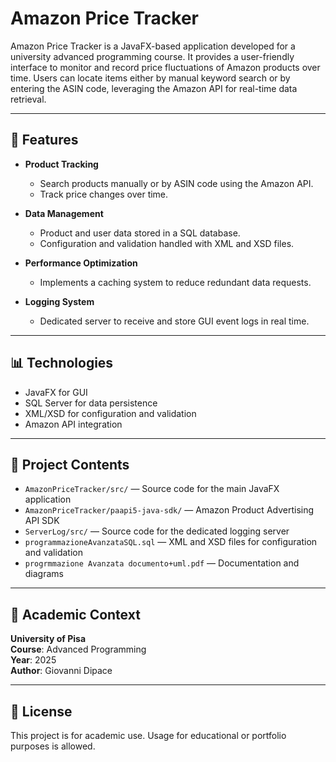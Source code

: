 # Amazon Price Tracker

Amazon Price Tracker is a JavaFX-based application developed for a university advanced programming course. It provides a user-friendly interface to monitor and record price fluctuations of Amazon products over time. Users can locate items either by manual keyword search or by entering the ASIN code, leveraging the Amazon API for real-time data retrieval.

---

## 📌 Features

- **Product Tracking**  
  - Search products manually or by ASIN code using the Amazon API.  
  - Track price changes over time.

- **Data Management**  
  - Product and user data stored in a SQL database.  
  - Configuration and validation handled with XML and XSD files.

- **Performance Optimization**  
  - Implements a caching system to reduce redundant data requests.

- **Logging System**  
  - Dedicated server to receive and store GUI event logs in real time.

---

## 📊 Technologies

- JavaFX for GUI
- SQL Server for data persistence
- XML/XSD for configuration and validation
- Amazon API integration

---

## 📂 Project Contents

- `AmazonPriceTracker/src/` — Source code for the main JavaFX application  
- `AmazonPriceTracker/paapi5-java-sdk/` — Amazon Product Advertising API SDK  
- `ServerLog/src/` — Source code for the dedicated logging server  
- `programmazioneAvanzataSQL.sql` — XML and XSD files for configuration and validation
- `progrmmazione Avanzata documento+uml.pdf` — Documentation and diagrams

---

## 🏫 Academic Context

**University of Pisa**  
**Course**: Advanced Programming  
**Year**: 2025  
**Author**: Giovanni Dipace

---

## 📄 License

This project is for academic use. Usage for educational or portfolio purposes is allowed.
